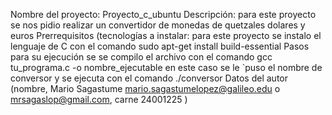Nombre del proyecto: Proyecto_c_ubuntu
Descripción: para este proyecto se nos pidio realizar un convertidor de monedas de quetzales dolares y euros 
Prerrequisitos (tecnologías a instalar: para este proyecto se instalo el lenguaje de C con el comando sudo apt-get install build-essential 
Pasos para su ejecución se se compilo el archivo con el comando gcc tu_programa.c -o nombre_ejecutable en este caso se le `puso el nombre de conversor y se ejecuta con el comando ./conversor
Datos del autor (nombre, Mario Sagastume mario.sagastumelopez@galileo.edu o mrsagaslop@gmail.com, carne 24001225 )
